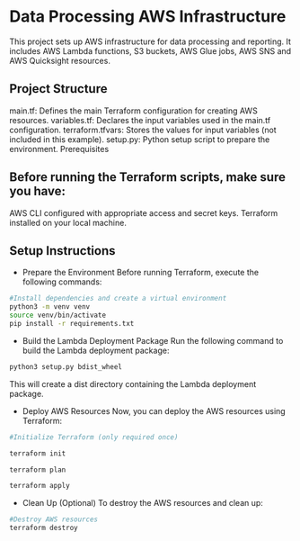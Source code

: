 # Data Processing AWS Infrastructure

This project sets up AWS infrastructure for data processing and reporting. It includes AWS Lambda functions, S3 buckets, AWS Glue jobs, AWS SNS and AWS Quicksight resources.

## Project Structure

main.tf: Defines the main Terraform configuration for creating AWS resources.
variables.tf: Declares the input variables used in the main.tf configuration.
terraform.tfvars: Stores the values for input variables (not included in this example).
setup.py: Python setup script to prepare the environment.
Prerequisites

## Before running the Terraform scripts, make sure you have:

AWS CLI configured with appropriate access and secret keys.
Terraform installed on your local machine.

## Setup Instructions

* Prepare the Environment
Before running Terraform, execute the following commands:

```bash
#Install dependencies and create a virtual environment
python3 -m venv venv
source venv/bin/activate
pip install -r requirements.txt
```

* Build the Lambda Deployment Package
Run the following command to build the Lambda deployment package:

```bash
python3 setup.py bdist_wheel
```
This will create a dist directory containing the Lambda deployment package.

* Deploy AWS Resources
Now, you can deploy the AWS resources using Terraform:

```bash
#Initialize Terraform (only required once)

terraform init

terraform plan

terraform apply
```

* Clean Up (Optional)
To destroy the AWS resources and clean up:

```bash
#Destroy AWS resources
terraform destroy
```